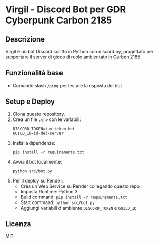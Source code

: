 # Virgil - Discord Bot per GDR Cyberpunk Carbon 2185

## Descrizione
Virgil è un bot Discord scritto in Python con discord.py, progettato per supportare il server di gioco di ruolo ambientato in Carbon 2185.

## Funzionalità base
- Comando slash `/ping` per testare la risposta del bot

## Setup e Deploy

1. Clona questo repository.
2. Crea un file `.env` con le variabili:
   ```
   DISCORD_TOKEN=tuo-token-bot
   GUILD_ID=id-del-server
   ```
3. Installa dipendenze:
   ```
   pip install -r requirements.txt
   ```
4. Avvia il bot localmente:
   ```
   python src/bot.py
   ```
5. Per il deploy su Render:
   - Crea un Web Service su Render collegando questo repo
   - Imposta Runtime: Python 3
   - Build command: `pip install -r requirements.txt`
   - Start command: `python src/bot.py`
   - Aggiungi variabili d'ambiente `DISCORD_TOKEN` e `GUILD_ID`

## Licenza
MIT
